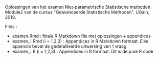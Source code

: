Oplossingen van het examen Niet-parametrische Statistische methoden.
Module2 van de cursus "Geavanceerde Statistische Methoden", UGain, 2018.

Files : 

* examen.Rmd : finale R Markdown file met oplossingen + appendices
* examen_i.Rmd (i = 1,2,3) : Appendices in R Markdown formaat. Elke appendix bevat de gedetailleerde uitwerking van 1 vraag.
* examen_i.R (i = 1,2,3) : Appendices in R formaat. Dit is de pure R code 
